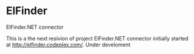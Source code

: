 # ElFinder
ElFinder.NET connector

This is a the next resivion of project ElFinder.NET connector initially started at http://elfinder.codeplex.com/.
Under develoment
